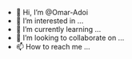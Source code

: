 - 👋 Hi, I’m @Omar-Adoi
- 👀 I’m interested in ...
- 🌱 I’m currently learning ...
- 💞️ I’m looking to collaborate on ...
- 📫 How to reach me ...

<!---
Omar-Adoi/Omar-Adoi is a ✨ special ✨ repository because its `README.md` (this file) appears on your GitHub profile.
You can click the Preview link to take a look at your changes.
--->
